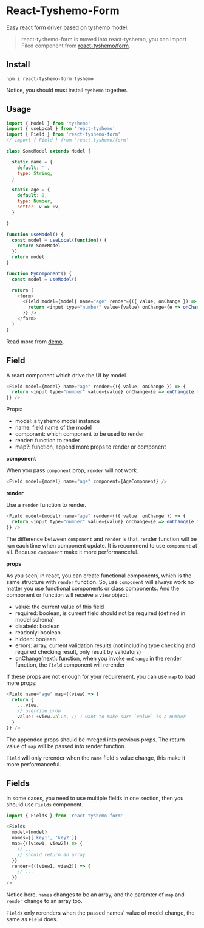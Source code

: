 # React-Tyshemo-Form

Easy react form driver based on tyshemo model.

> react-tyshemo-form is moved into react-tyshemo, you can import Filed component from [react-tyshemo/form](https://github.com/tangshuang/react-tyshemo).

## Install

```
npm i react-tyshemo-form tyshemo
```

Notice, you should must install `tyshemo` together.

## Usage

```js
import { Model } from 'tyshemo'
import { useLocal } from 'react-tyshemo'
import { Field } from 'react-tyshemo-form'
// import { Field } from 'react-tyshemo/form'

class SomeModel extends Model {

  static name = {
    default: '',
    type: String,
  }

  static age = {
    default: 0,
    type: Number,
    setter: v => +v,
  }

}

function useModel() {
  const model = useLocal(function() {
    return SomeModel
  })
  return model
}

function MyComponent() {
  const model = useModel()

  return (
    <form>
      <Field model={model} name="age" render={({ value, onChange }) => {
        return <input type="number" value={value} onChange={e => onChange(e.target.value)} />
      }} />
    </form>
  )
}
```

Read more from [demo](./_demo/app.jsx).

## Field

A react component which drive the UI by model.

```js
<Field model={model} name="age" render={({ value, onChange }) => {
  return <input type="number" value={value} onChange={e => onChange(e.target.value)} />
}} />
```

Props:

- model: a tyshemo model instance
- name: field name of the model
- component: which component to be used to render
- render: function to render
- map?: function, append more props to render or component

**component**

When you pass `component` prop, `render` will not work.

```js
<Field model={model} name="age" component={AgeComponent} />
```

**render**

Use a `render` function to render.

```js
<Field model={model} name="age" render={({ value, onChange }) => {
  return <input type="number" value={value} onChange={e => onChange(e.target.value)} />
}} />
```

The difference between `component` and `render` is that, render function will be run each time when component update.
It is recommend to use `component` at all. Because `component` make it more performanceful.

**props**

As you seen, in react, you can create functional components, which is the same structure with `render` function. So, use `component` will always work no matter you use functional components or class components.
And the component or function will receive a `view` object:

- value: the current value of this field
- required: boolean, is current field should not be required (defined in model schema)
- disabeld: boolean
- readonly: boolean
- hidden: boolean
- errors: array, current validation results (not including type checking and required checking result, only result by validators)
- onChange(next): function, when you invoke `onChange` in the render function, the `Field` component will rerender

If these props are not enough for your requirement, you can use `map` to load more props:

```js
<Field name="age" map={(view) => {
  return {
    ...view,
    // override prop
    value: +view.value, // I want to make sure `value` is a number
  }
}} />
```

The appended props should be mreged into previous props. The return value of `map` will be passed into render function.

`Field` will only rerender when the `name` field's value change, this make it more performanceful.

## Fields

In some cases, you need to use multiple fields in one section, then you should use `Fields` component.

```js
import { Fields } from 'react-tyshemo-form'

<Fields
  model={model}
  names={['key1', 'key2']}
  map={([view1, view2]) => {
    // ...
    // should return an array
  }}
  render={([view1, view2]) => {
    // ...
  }}
/>
```

Notice here, `names` changes to be an array, and the paramter of `map` and `render` change to an array too.

`Fields` only rerenders when the passed names' value of model change, the same as `Field` does.
